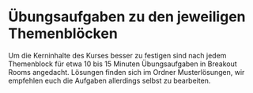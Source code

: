 # Übungsaufgaben zu den jeweiligen Themenblöcken

Um die Kerninhalte des Kurses besser zu festigen sind nach jedem Themenblock für etwa 10 bis 15 Minuten Übungsaufgaben in Breakout Rooms angedacht. 
Lösungen finden sich im Ordner Musterlösungen, wir empfehlen euch die Aufgaben allerdings selbst zu bearbeiten. 
